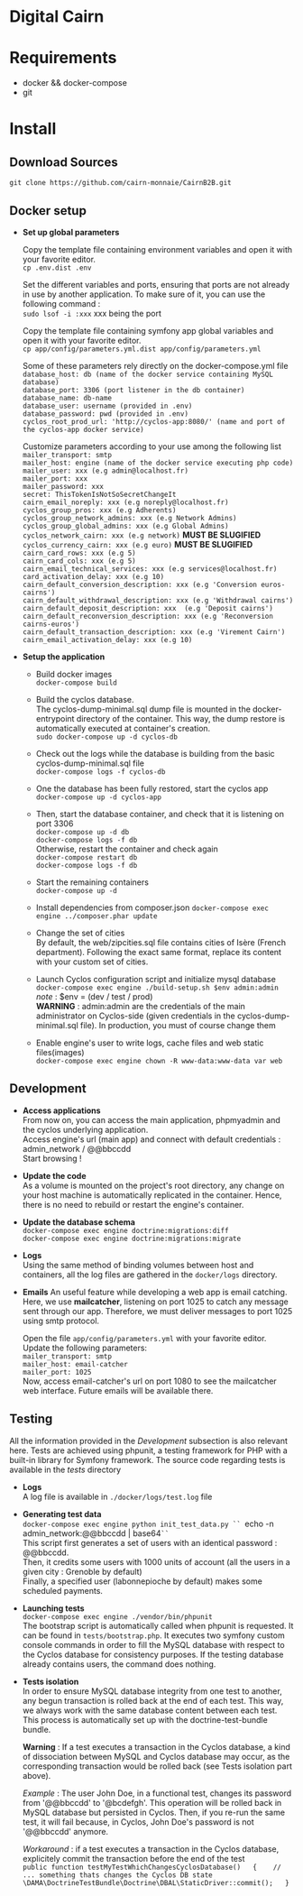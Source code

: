 Digital Cairn
=======

# Requirements
 * docker && docker-compose
 * git

# Install

## Download Sources

   `git clone https://github.com/cairn-monnaie/CairnB2B.git`

## Docker setup

 * **Set up global parameters**

    Copy the template file containing environment variables and open it with your favorite editor.   
      `cp .env.dist .env`

    Set the different variables and ports, ensuring that ports are not already in use by another application.
    To make sure of it, you can use the following command :  
      `sudo lsof -i :xxx` xxx being the port
 
    Copy the template file containing symfony app global variables and open it with your favorite editor.  
      `cp app/config/parameters.yml.dist app/config/parameters.yml`

    Some of these parameters rely directly on the docker-compose.yml file  
      `database_host: db (name of the docker service containing MySQL database)`  
      `database_port: 3306 (port listener in the db container)`  
      `database_name: db-name`  
      `database_user: username (provided in .env)`  
      `database_password: pwd (provided in .env)`  
      `cyclos_root_prod_url: 'http://cyclos-app:8080/' (name and port of the cyclos-app docker service)`  

    Customize parameters according to your use among the following list
      `mailer_transport: smtp`  
      `mailer_host: engine (name of the docker service executing php code)`  
      `mailer_user: xxx (e.g admin@localhost.fr)`  
      `mailer_port: xxx`  
      `mailer_password: xxx`  
      `secret: ThisTokenIsNotSoSecretChangeIt`  
      `cairn_email_noreply: xxx (e.g noreply@localhost.fr)`  
      `cyclos_group_pros: xxx (e.g Adherents)`  
      `cyclos_group_network_admins: xxx (e.g Network Admins)`  
      `cyclos_group_global_admins: xxx (e.g Global Admins)`  
      `cyclos_network_cairn: xxx (e.g network)` **MUST BE SLUGIFIED**  
      `cyclos_currency_cairn: xxx (e.g euro)` **MUST BE SLUGIFIED**  
      `cairn_card_rows: xxx (e.g 5)`  
      `cairn_card_cols: xxx (e.g 5)`  
      `cairn_email_technical_services: xxx (e.g services@localhost.fr)`  
      `card_activation_delay: xxx (e.g 10)`  
      `cairn_default_conversion_description: xxx (e.g 'Conversion euros-cairns')`  
      `cairn_default_withdrawal_description: xxx (e.g 'Withdrawal cairns')`  
      `cairn_default_deposit_description: xxx  (e.g 'Deposit cairns')`  
      `cairn_default_reconversion_description: xxx (e.g 'Reconversion cairns-euros')`  
      `cairn_default_transaction_description: xxx (e.g 'Virement Cairn')`  
      `cairn_email_activation_delay: xxx (e.g 10)`  

 * **Setup the application**

     * Build docker images   
       `docker-compose build`

     * Build the cyclos database.  
       The cyclos-dump-minimal.sql dump file is mounted in the docker-entrypoint directory of the container. This way, the dump restore is automatically executed at container's creation.  
       `sudo docker-compose up -d cyclos-db`  

     * Check out the logs while the database is building from the basic cyclos-dump-minimal.sql file  
       `docker-compose logs -f cyclos-db`  

     * One the database has been fully restored, start the cyclos app  
       `docker-compose up -d cyclos-app`  

     * Then, start the database container, and check that it is listening on port 3306  
       `docker-compose up -d db`  
       `docker-compose logs -f db`   
       Otherwise, restart the container and check again  
       `docker-compose restart db`  
       `docker-compose logs -f db`  
  
     * Start the remaining containers  
       `docker-compose up -d`  

     * Install dependencies from composer.json 
       `docker-compose exec engine ../composer.phar update`  
      
     * Change the set of cities   
       By default, the web/zipcities.sql file contains cities of Isère (French department). Following the exact same format, replace its content with your custom set of cities.

     * Launch Cyclos configuration script and initialize mysql database  
       `docker-compose exec engine ./build-setup.sh $env admin:admin` _note_ : $env = (dev / test / prod)   
     **WARNING** : admin:admin are the credentials of the main administrator on Cyclos-side (given credentials in the cyclos-dump-minimal.sql file). In production, you must of course change them

     * Enable engine's user to write logs, cache files and web static files(images)  
       `docker-compose exec engine chown -R www-data:www-data var web`  

## Development

 * **Access applications**    
     From now on, you can access the main application, phpmyadmin and the cyclos underlying application.  
     Access engine's url (main app) and connect with default credentials : admin_network / @@bbccdd  
     Start browsing !

 * **Update the code**  
     As a volume is mounted on the project's root directory, any change on your host machine is automatically replicated in the container. Hence, there is no need to rebuild or restart the engine's container.

 * **Update the database schema**  
    `docker-compose exec engine doctrine:migrations:diff`  
    `docker-compose exec engine doctrine:migrations:migrate`  

 * **Logs**  
     Using the same method of binding volumes between host and containers, all the log files are gathered in the `docker/logs` directory.  
    
 * **Emails**
    An useful feature while developing a web app is email catching. Here, we use **mailcatcher**, listening on port 1025 to catch any message sent through our app. Therefore, we must deliver messages to port 1025 using smtp protocol.

    Open the file `app/config/parameters.yml` with your favorite editor. 
    Update the following parameters:  
     `mailer_transport: smtp`  
     `mailer_host: email-catcher`  
     `mailer_port: 1025`    
    Now, access email-catcher's url on port 1080 to see the mailcatcher web interface. Future emails will be available there.  

## Testing
      
 All the information provided in the _Development_ subsection is also relevant here. Tests are achieved using phpunit, a testing framework for PHP with a built-in library for Symfony framework. 
 The source code regarding tests is available in the _tests_ directory

 * **Logs**  
    A log file is available in `./docker/logs/test.log` file

 * **Generating test data**  
    `docker-compose exec engine python init_test_data.py `` `echo -n admin_network:@@bbccdd | base64` `` `  
    This script first generates a set of users with an identical password : @@bbccdd.  
    Then, it credits some users with 1000 units of account (all  the users in a given city : Grenoble by default)  
    Finally, a specified user (labonnepioche by default) makes some scheduled payments.  

 * **Launching tests**  
    `docker-compose exec engine ./vendor/bin/phpunit`  
     The bootstrap script is automatically called when phpunit is requested. It can be found in `tests/bootstrap.php`. It executes two symfony custom console commands in order to fill the MySQL database with respect to the Cyclos database for consistency purposes. If the testing database already contains users, the command does nothing.  
      
 * **Tests isolation**  
    In order to ensure MySQL database integrity from one test to another, any begun transaction is rolled back at the end of each test. This way, we always work with the same database content between each test. This process is automatically set up with the doctrine-test-bundle bundle.  

    **Warning** : If a test executes a transaction in the Cyclos database, a kind of dissociation between MySQL and Cyclos database may occur, as the corresponding transaction would be rolled back (see Tests isolation part above). 
 
     _Example_ : The user John Doe, in a functional test, changes its password from '@@bbccdd' to '@bcdefgh'. This operation will be rolled back in MySQL database but persisted in Cyclos. Then, if you re-run the same test, it will fail because, in Cyclos, John Doe's password is not '@@bbccdd' anymore.  

     _Workaround_ : if a test executes a transaction in the Cyclos database, explicitely commit the transaction before the end of the test  
     `public function testMyTestWhichChangesCyclosDatabase()  
     {   
    // ... something thats changes the Cyclos DB state  
    \DAMA\DoctrineTestBundle\Doctrine\DBAL\StaticDriver::commit();  
     }`
